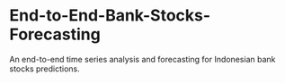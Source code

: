 # End-to-End-Bank-Stocks-Forecasting
An end-to-end time series analysis and forecasting for Indonesian bank stocks predictions.
